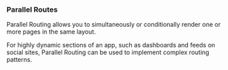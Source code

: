 ### Parallel Routes

Parallel Routing allows you to simultaneously or conditionally render one or more pages in the same layout.

For highly dynamic sections of an app, such as dashboards and feeds on social sites, Parallel Routing can be used to implement complex routing patterns.
